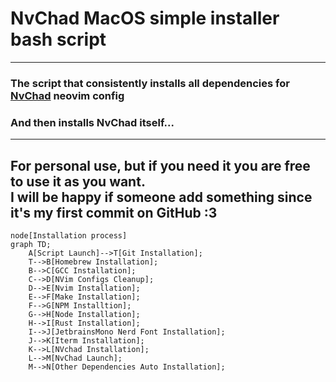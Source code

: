 # NvChad MacOS simple installer bash script
---
### The script that consistently installs all dependencies for [NvChad](https://nvchad.com) neovim config
### And then installs NvChad itself...
---
For personal use, but if you need it you are free to use it as you want.  
I will be happy if someone add something since it's my first commit on GitHub :3 
---

```mermaid
node[Installation process]
graph TD;
    A[Script Launch]-->T[Git Installation];
    T-->B[Homebrew Installation];
    B-->C[GCC Installation];
    C-->D[NVim Configs Cleanup];
    D-->E[Nvim Installation];
    E-->F[Make Installation];
    F-->G[NPM Installtion];
    G-->H[Node Installation];
    H-->I[Rust Installation];
    I-->J[JetbrainsMono Nerd Font Installation];
    J-->K[Iterm Installation];
    K-->L[NVchad Installation];
    L-->M[NvChad Launch];
    M-->N[Other Dependencies Auto Installation];
```
